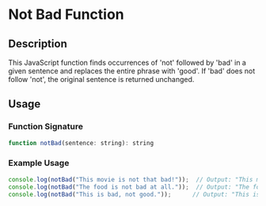 # Not Bad Function

## Description
This JavaScript function finds occurrences of 'not' followed by 'bad' in a given sentence and replaces the entire phrase with 'good'. If 'bad' does not follow 'not', the original sentence is returned unchanged.

## Usage

### Function Signature
```js
function notBad(sentence: string): string
```

### Example Usage
```js
console.log(notBad("This movie is not that bad!"));  // Output: "This movie is good!"
console.log(notBad("The food is not bad at all."));  // Output: "The food is good at all."
console.log(notBad("This is bad, not good."));      // Output: "This is bad, not good."
```